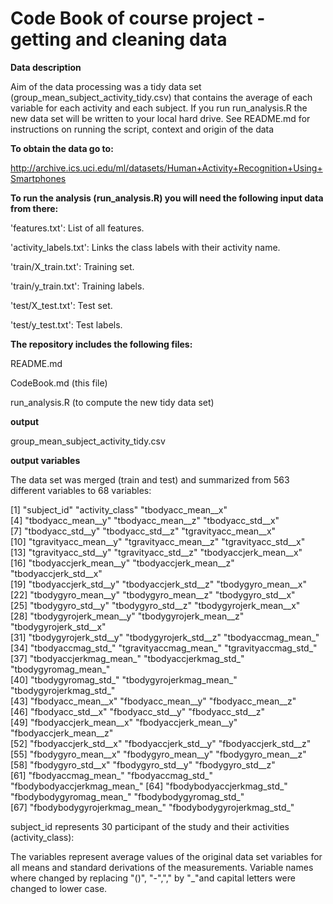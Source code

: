 Code Book  of course project - getting and cleaning data
========================================================

**Data description**

Aim of the data processing was a tidy data set (group_mean_subject_activity_tidy.csv)
that contains the average of each variable for each activity and each subject. 
If you run run_analysis.R the new data set will be written to your local hard drive. 
See README.md for instructions on running the script, context and origin of the data

**To obtain the data go to:**

http://archive.ics.uci.edu/ml/datasets/Human+Activity+Recognition+Using+Smartphones

**To run the analysis (run_analysis.R) you will need the following input data from there:**

'features.txt': List of all features.

'activity_labels.txt': Links the class labels with their activity name.

'train/X_train.txt': Training set.

'train/y_train.txt': Training labels.

'test/X_test.txt': Test set.

'test/y_test.txt': Test labels.


**The repository includes the following files:**

README.md

CodeBook.md (this file)

run_analysis.R (to compute the new tidy data set)

**output**

group_mean_subject_activity_tidy.csv

**output variables**

The data set was merged (train and test) and summarized from 563 different variables to 68 variables:

 [1] "subject_id"                 "activity_class"             "tbodyacc_mean__x"          
 [4] "tbodyacc_mean__y"           "tbodyacc_mean__z"           "tbodyacc_std__x"           
 [7] "tbodyacc_std__y"            "tbodyacc_std__z"            "tgravityacc_mean__x"       
[10] "tgravityacc_mean__y"        "tgravityacc_mean__z"        "tgravityacc_std__x"        
[13] "tgravityacc_std__y"         "tgravityacc_std__z"         "tbodyaccjerk_mean__x"      
[16] "tbodyaccjerk_mean__y"       "tbodyaccjerk_mean__z"       "tbodyaccjerk_std__x"       
[19] "tbodyaccjerk_std__y"        "tbodyaccjerk_std__z"        "tbodygyro_mean__x"         
[22] "tbodygyro_mean__y"          "tbodygyro_mean__z"          "tbodygyro_std__x"          
[25] "tbodygyro_std__y"           "tbodygyro_std__z"           "tbodygyrojerk_mean__x"     
[28] "tbodygyrojerk_mean__y"      "tbodygyrojerk_mean__z"      "tbodygyrojerk_std__x"      
[31] "tbodygyrojerk_std__y"       "tbodygyrojerk_std__z"       "tbodyaccmag_mean_"         
[34] "tbodyaccmag_std_"           "tgravityaccmag_mean_"       "tgravityaccmag_std_"       
[37] "tbodyaccjerkmag_mean_"      "tbodyaccjerkmag_std_"       "tbodygyromag_mean_"        
[40] "tbodygyromag_std_"          "tbodygyrojerkmag_mean_"     "tbodygyrojerkmag_std_"     
[43] "fbodyacc_mean__x"           "fbodyacc_mean__y"           "fbodyacc_mean__z"          
[46] "fbodyacc_std__x"            "fbodyacc_std__y"            "fbodyacc_std__z"           
[49] "fbodyaccjerk_mean__x"       "fbodyaccjerk_mean__y"       "fbodyaccjerk_mean__z"      
[52] "fbodyaccjerk_std__x"        "fbodyaccjerk_std__y"        "fbodyaccjerk_std__z"       
[55] "fbodygyro_mean__x"          "fbodygyro_mean__y"          "fbodygyro_mean__z"         
[58] "fbodygyro_std__x"           "fbodygyro_std__y"           "fbodygyro_std__z"          
[61] "fbodyaccmag_mean_"          "fbodyaccmag_std_"           "fbodybodyaccjerkmag_mean_" 
[64] "fbodybodyaccjerkmag_std_"   "fbodybodygyromag_mean_"     "fbodybodygyromag_std_"     
[67] "fbodybodygyrojerkmag_mean_" "fbodybodygyrojerkmag_std_" 

subject_id represents 30 participant of the study and their activities (activity_class): 

The variables represent average values of the original data set variables for all means and standard derivations of the measurements. Variable names where changed by replacing "()", "-","," by "_"and capital letters were changed to lower case.

